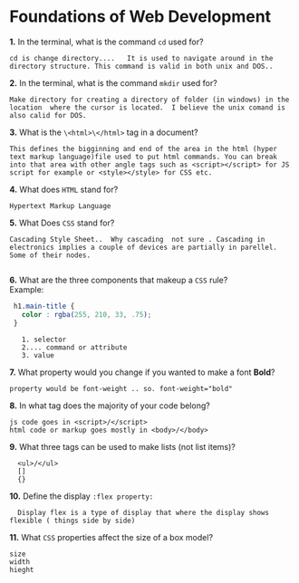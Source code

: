 # Foundations of Web Development

**1.** In the terminal, what is the command `cd` used for?
<!-- enter you answer in the space below -->
``` 
cd is change directory....   It is used to navigate around in the directory structure. This command is valid in both unix and DOS.. 

```

**2.** In the terminal, what is the command `mkdir` used for?
<!-- enter you answer in the space below -->
```
Make directory for creating a directory of folder (in windows) in the location  where the cursor is located.  I believe the unix comand is also calid for DOS.

```

**3.** What is the `\<html>\</html>` tag in a document?
<!-- enter you answer in the space below -->
```
This defines the bigginning and end of the area in the html (hyper text markup language)file used to put html commands. You can break into that area with other angle tags such as <script></script> for JS script for example or <style></style> for CSS etc.

```

**4.** What does `HTML` stand for?
<!-- enter you answer in the space below -->
```
Hypertext Markup Language

```

**5.** What Does `CSS` stand for?
<!-- enter you answer in the space below -->
```
Cascading Style Sheet..  Why cascading  not sure . Cascading in electronics implies a couple of devices are partially in parellel. Some of their nodes.


```

**6.** What are the three components that makeup a `CSS` rule? <br> Example:
```css
 h1.main-title {
   color : rgba(255, 210, 33, .75);
 } 
```  
<!-- enter you answer in the space below -->
```
   1. selector   
   2.... command or attribute    
   3. value
```

**7.** What property would you change if you wanted to make a font **Bold**?
<!-- enter you answer in the space below -->
```
property would be font-weight .. so. font-weight="bold"
```

**8.** In what tag does the majority of your code belong?
<!-- enter you answer in the space below -->
```
js code goes in <script>/</script>
html code or markup goes mostly in <body>/</body>
```

**9.** What three tags can be used to make lists (not list items)?
<!-- enter you answer in the space below -->
```
  <ul>/</ul>
  []
  {}

```

**10.** Define the display `:flex property:`
<!-- enter you answer in the space below -->
```
  Display flex is a type of display that where the display shows flexible ( things side by side)
```

**11.** What `CSS` properties affect the size of a box model?
<!-- enter you answer in the space below -->
```
size
width
hieght

```
